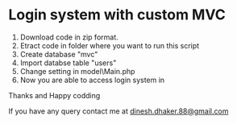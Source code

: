 
# Login system with custom MVC

1. Download code in zip format.
2. Etract code in folder where you want to run this script
3. Create database "mvc"
4. Import databse table "users"
5. Change setting in model\Main.php
6. Now you are able to access login system in

Thanks and Happy codding

If you have any query contact me at dinesh.dhaker.88@gmail.com